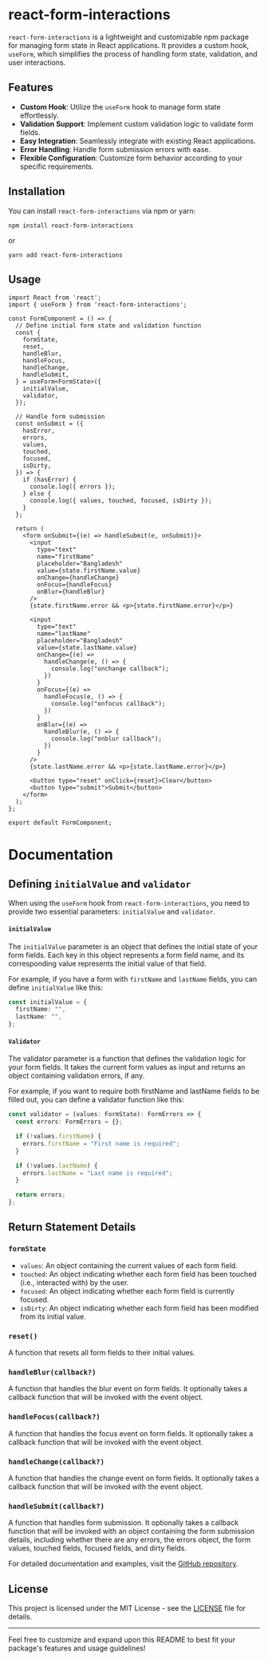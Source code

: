 # react-form-interactions

`react-form-interactions` is a lightweight and customizable npm package for managing form state in React applications. It provides a custom hook, `useForm`, which simplifies the process of handling form state, validation, and user interactions.

## Features

- **Custom Hook**: Utilize the `useForm` hook to manage form state effortlessly.
- **Validation Support**: Implement custom validation logic to validate form fields.
- **Easy Integration**: Seamlessly integrate with existing React applications.
- **Error Handling**: Handle form submission errors with ease.
- **Flexible Configuration**: Customize form behavior according to your specific requirements.

## Installation

You can install `react-form-interactions` via npm or yarn:

```
npm install react-form-interactions
```

or

```
yarn add react-form-interactions
```

## Usage

```
import React from 'react';
import { useForm } from 'react-form-interactions';

const FormComponent = () => {
  // Define initial form state and validation function
  const {
    formState,
    reset,
    handleBlur,
    handleFocus,
    handleChange,
    handleSubmit,
  } = useForm<FormState>({
    initialValue,
    validator,
  });

  // Handle form submission
  const onSubmit = ({
    hasError,
    errors,
    values,
    touched,
    focused,
    isDirty,
  }) => {
    if (hasError) {
      console.log({ errors });
    } else {
      console.log({ values, touched, focused, isDirty });
    }
  };

  return (
    <form onSubmit={(e) => handleSubmit(e, onSubmit)}>
      <input
        type="text"
        name="firstName"
        placeholder="Bangladesh"
        value={state.firstName.value}
        onChange={handleChange}
        onFocus={handleFocus}
        onBlur={handleBlur}
      />
      {state.firstName.error && <p>{state.firstName.error}</p>}

      <input
        type="text"
        name="lastName"
        placeholder="Bangladesh"
        value={state.lastName.value}
        onChange={(e) =>
          handleChange(e, () => {
            console.log("onchange callback");
          })
        }
        onFocus={(e) =>
          handleFocus(e, () => {
            console.log("onfocus callback");
          })
        }
        onBlur={(e) =>
          handleBlur(e, () => {
            console.log("onblur callback");
          })
        }
      />
      {state.lastName.error && <p>{state.lastName.error}</p>}

      <button type="reset" onClick={reset}>Clear</button>
      <button type="submit">Submit</button>
    </form>
  );
};

export default FormComponent;
```

# Documentation

## Defining `initialValue` and `validator`

When using the `useForm` hook from `react-form-interactions`, you need to provide two essential parameters: `initialValue` and `validator`.

#### `initialValue`

The `initialValue` parameter is an object that defines the initial state of your form fields. Each key in this object represents a form field name, and its corresponding value represents the initial value of that field.

For example, if you have a form with `firstName` and `lastName` fields, you can define `initialValue` like this:

```typescript
const initialValue = {
  firstName: "",
  lastName: "",
};
```

#### `Validator`

The validator parameter is a function that defines the validation logic for your form fields. It takes the current form values as input and returns an object containing validation errors, if any.

For example, if you want to require both firstName and lastName fields to be filled out, you can define a validator function like this:

```typescript
const validator = (values: FormState): FormErrors => {
  const errors: FormErrors = {};

  if (!values.firstName) {
    errors.firstName = "First name is required";
  }

  if (!values.lastName) {
    errors.lastName = "Last name is required";
  }

  return errors;
};
```

## Return Statement Details

### `formState`

- `values`: An object containing the current values of each form field.
- `touched`: An object indicating whether each form field has been touched (i.e., interacted with) by the user.
- `focused`: An object indicating whether each form field is currently focused.
- `isDirty`: An object indicating whether each form field has been modified from its initial value.

### `reset()`

A function that resets all form fields to their initial values.

### `handleBlur(callback?)`

A function that handles the blur event on form fields. It optionally takes a callback function that will be invoked with the event object.

### `handleFocus(callback?)`

A function that handles the focus event on form fields. It optionally takes a callback function that will be invoked with the event object.

### `handleChange(callback?)`

A function that handles the change event on form fields. It optionally takes a callback function that will be invoked with the event object.

### `handleSubmit(callback?)`

A function that handles form submission. It optionally takes a callback function that will be invoked with an object containing the form submission details, including whether there are any errors, the errors object, the form values, touched fields, focused fields, and dirty fields.

For detailed documentation and examples, visit the [GitHub repository](https://github.com/example/react-form-interactions).

## License

This project is licensed under the MIT License - see the [LICENSE](LICENSE) file for details.

---

Feel free to customize and expand upon this README to best fit your package's features and usage guidelines!
